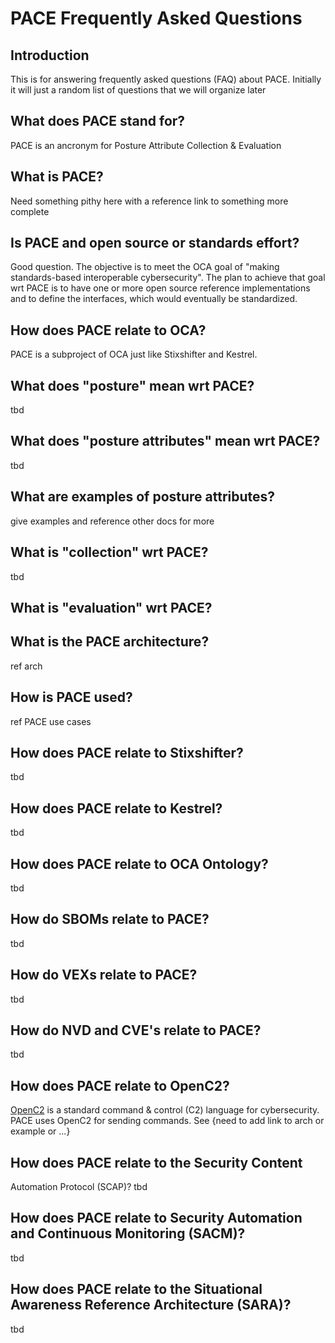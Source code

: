 # PACE Frequently Asked Questions

## Introduction
This is for answering frequently asked questions (FAQ)
about PACE.
Initially it will just a random list of questions
that we will organize later

## What does PACE stand for?
PACE is an ancronym for Posture Attribute Collection & Evaluation

## What is PACE?
Need something pithy here with a reference link to something more complete

## Is PACE and open source or standards effort?
Good question.
The objective is to meet the OCA goal of
"making standards-based interoperable cybersecurity".
The plan to achieve that goal wrt PACE is to
have one or more open source reference implementations
and to define the interfaces,
which would eventually be standardized.

## How does PACE relate to OCA?
PACE is a subproject of OCA just like Stixshifter and Kestrel.

## What does "posture" mean wrt PACE?
tbd

## What does "posture attributes" mean wrt PACE?
tbd

## What are examples of posture attributes?
give examples and reference other docs for more

## What is "collection" wrt PACE?
tbd

## What is "evaluation" wrt PACE?

## What is the PACE architecture?
ref arch

## How is PACE used?
ref PACE use cases

## How does PACE relate to Stixshifter?
tbd

## How does PACE relate to Kestrel?
tbd

## How does PACE relate to OCA Ontology?
tbd

## How do SBOMs relate to PACE?
tbd

## How do VEXs relate to PACE?
tbd

## How do NVD and CVE's relate to PACE?
tbd

## How does PACE relate to OpenC2?
[OpenC2](https://openc2.org) is a standard command & control (C2)
language for cybersecurity.
PACE uses OpenC2 for sending commands.
See {need to add link to arch or example or ...}

## How does PACE relate to the Security Content
Automation Protocol (SCAP)?
tbd

## How does PACE relate to Security Automation and Continuous Monitoring (SACM)?
tbd

## How does PACE relate to the Situational Awareness Reference Architecture (SARA)?
tbd
